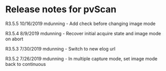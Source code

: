 # Release notes for pvScan

R3.5.5 10/16/2019 mdunning
    - Add check before changing image mode

R3.5.4 8/9/2019 mdunning
    - Recover initial acquire state and image mode on abort

R3.5.3 7/30/2019 mdunning
    - Switch to new elog url

R3.5.2 7/26/2019 mdunning
    - In multiple capture mode, set image mode back to continuous

